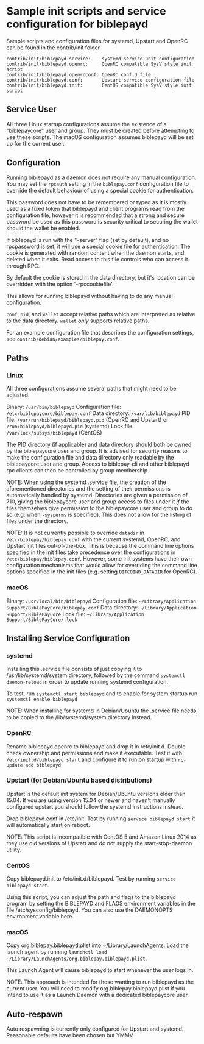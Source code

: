 Sample init scripts and service configuration for biblepayd
==========================================================

Sample scripts and configuration files for systemd, Upstart and OpenRC
can be found in the contrib/init folder.

    contrib/init/biblepayd.service:    systemd service unit configuration
    contrib/init/biblepayd.openrc:     OpenRC compatible SysV style init script
    contrib/init/biblepayd.openrcconf: OpenRC conf.d file
    contrib/init/biblepayd.conf:       Upstart service configuration file
    contrib/init/biblepayd.init:       CentOS compatible SysV style init script

Service User
---------------------------------

All three Linux startup configurations assume the existence of a "biblepaycore" user
and group.  They must be created before attempting to use these scripts.
The macOS configuration assumes biblepayd will be set up for the current user.

Configuration
---------------------------------

Running biblepayd as a daemon does not require any manual configuration. You may
set the `rpcauth` setting in the `biblepay.conf` configuration file to override
the default behaviour of using a special cookie for authentication.

This password does not have to be remembered or typed as it is mostly used
as a fixed token that biblepayd and client programs read from the configuration
file, however it is recommended that a strong and secure password be used
as this password is security critical to securing the wallet should the
wallet be enabled.

If biblepayd is run with the "-server" flag (set by default), and no rpcpassword is set,
it will use a special cookie file for authentication. The cookie is generated with random
content when the daemon starts, and deleted when it exits. Read access to this file
controls who can access it through RPC.

By default the cookie is stored in the data directory, but it's location can be overridden
with the option '-rpccookiefile'.

This allows for running biblepayd without having to do any manual configuration.

`conf`, `pid`, and `wallet` accept relative paths which are interpreted as
relative to the data directory. `wallet` *only* supports relative paths.

For an example configuration file that describes the configuration settings,
see `contrib/debian/examples/biblepay.conf`.

Paths
---------------------------------

### Linux

All three configurations assume several paths that might need to be adjusted.

Binary:              `/usr/bin/biblepayd`
Configuration file:  `/etc/biblepaycore/biblepay.conf`
Data directory:      `/var/lib/biblepayd`
PID file:            `/var/run/biblepayd/biblepayd.pid` (OpenRC and Upstart) or `/run/biblepayd/biblepayd.pid` (systemd)
Lock file:           `/var/lock/subsys/biblepayd` (CentOS)

The PID directory (if applicable) and data directory should both be owned by the
biblepaycore user and group. It is advised for security reasons to make the
configuration file and data directory only readable by the biblepaycore user and
group. Access to biblepay-cli and other biblepayd rpc clients can then be
controlled by group membership.

NOTE: When using the systemd .service file, the creation of the aforementioned
directories and the setting of their permissions is automatically handled by
systemd. Directories are given a permission of 710, giving the biblepaycore user and group
access to files under it _if_ the files themselves give permission to the
biblepaycore user and group to do so (e.g. when `-sysperms` is specified). This does not allow
for the listing of files under the directory.

NOTE: It is not currently possible to override `datadir` in
`/etc/biblepay/biblepay.conf` with the current systemd, OpenRC, and Upstart init
files out-of-the-box. This is because the command line options specified in the
init files take precedence over the configurations in
`/etc/biblepay/biblepay.conf`. However, some init systems have their own
configuration mechanisms that would allow for overriding the command line
options specified in the init files (e.g. setting `BITCOIND_DATADIR` for
OpenRC).

### macOS

Binary:              `/usr/local/bin/biblepayd`
Configuration file:  `~/Library/Application Support/BiblePayCore/biblepay.conf`
Data directory:      `~/Library/Application Support/BiblePayCore`
Lock file:           `~/Library/Application Support/BiblePayCore/.lock`

Installing Service Configuration
-----------------------------------

### systemd

Installing this .service file consists of just copying it to
/usr/lib/systemd/system directory, followed by the command
`systemctl daemon-reload` in order to update running systemd configuration.

To test, run `systemctl start biblepayd` and to enable for system startup run
`systemctl enable biblepayd`

NOTE: When installing for systemd in Debian/Ubuntu the .service file needs to be copied to the /lib/systemd/system directory instead.

### OpenRC

Rename biblepayd.openrc to biblepayd and drop it in /etc/init.d.  Double
check ownership and permissions and make it executable.  Test it with
`/etc/init.d/biblepayd start` and configure it to run on startup with
`rc-update add biblepayd`

### Upstart (for Debian/Ubuntu based distributions)

Upstart is the default init system for Debian/Ubuntu versions older than 15.04. If you are using version 15.04 or newer and haven't manually configured upstart you should follow the systemd instructions instead.

Drop biblepayd.conf in /etc/init.  Test by running `service biblepayd start`
it will automatically start on reboot.

NOTE: This script is incompatible with CentOS 5 and Amazon Linux 2014 as they
use old versions of Upstart and do not supply the start-stop-daemon utility.

### CentOS

Copy biblepayd.init to /etc/init.d/biblepayd. Test by running `service biblepayd start`.

Using this script, you can adjust the path and flags to the biblepayd program by
setting the BIBLEPAYD and FLAGS environment variables in the file
/etc/sysconfig/biblepayd. You can also use the DAEMONOPTS environment variable here.

### macOS

Copy org.biblepay.biblepayd.plist into ~/Library/LaunchAgents. Load the launch agent by
running `launchctl load ~/Library/LaunchAgents/org.biblepay.biblepayd.plist`.

This Launch Agent will cause biblepayd to start whenever the user logs in.

NOTE: This approach is intended for those wanting to run biblepayd as the current user.
You will need to modify org.biblepay.biblepayd.plist if you intend to use it as a
Launch Daemon with a dedicated biblepaycore user.

Auto-respawn
-----------------------------------

Auto respawning is currently only configured for Upstart and systemd.
Reasonable defaults have been chosen but YMMV.
